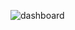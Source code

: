 ![dashboard](https://user-images.githubusercontent.com/8030614/95030423-4ff2e680-06b8-11eb-81c9-d826c04ce4b0.gif)
